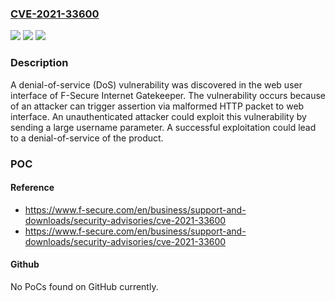### [CVE-2021-33600](https://cve.mitre.org/cgi-bin/cvename.cgi?name=CVE-2021-33600)
![](https://img.shields.io/static/v1?label=Product&message=F-Secure%20Internet%20Gatekeeper&color=blue)
![](https://img.shields.io/static/v1?label=Version&message=5%20Series%3D%20All%20Version%20%20&color=brighgreen)
![](https://img.shields.io/static/v1?label=Vulnerability&message=Denial%20of%20Service%20Vulnerability%20in%20Web%20Interface%20of%20F-Secure%20Internet%20Gatekeeper&color=brighgreen)

### Description

A denial-of-service (DoS) vulnerability was discovered in the web user interface of F-Secure Internet Gatekeeper. The vulnerability occurs because of an attacker can trigger assertion via malformed HTTP packet to web interface. An unauthenticated attacker could exploit this vulnerability by sending a large username parameter. A successful exploitation could lead to a denial-of-service of the product.

### POC

#### Reference
- https://www.f-secure.com/en/business/support-and-downloads/security-advisories/cve-2021-33600
- https://www.f-secure.com/en/business/support-and-downloads/security-advisories/cve-2021-33600

#### Github
No PoCs found on GitHub currently.

